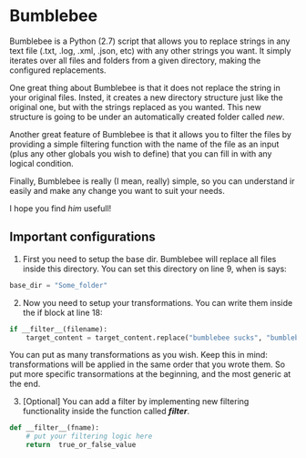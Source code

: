 Bumblebee
=========

Bumblebee is a Python (2.7) script that allows you to replace strings in any text file (.txt, .log, .xml, .json, etc) with any other strings you want.
It simply iterates over all files and folders from a given directory, making the configured replacements.

One great thing about Bumblebee is that it does not replace the string in your original files. Insted, it creates a new directory structure just like the original one, but with the strings replaced as you wanted. This new structure is going to be under an automatically created folder called *new*.

Another great feature of Bumblebee is that it allows you to filter the files by providing a simple filtering function with the name of the file as an input (plus any other globals you wish to define) that you can fill in with any logical condition.

Finally, Bumblebee is really (I mean, really) simple, so you can understand ir easily and make any change you want to suit your needs.

I hope you find *him* usefull!

Important configurations
--------------------------

1) First you need to setup the base dir. Bumblebee will replace all files inside this directory. You can set this directory on line 9, when is says:

```python
base_dir = "Some_folder"
```

2) Now you need to setup your transformations. You can write them inside the if block at line 18:

```python
if __filter__(filename):
    target_content = target_content.replace("bumblebee sucks", "bumblebee rules!")
```

You can put as many transformations as you wish. Keep this in mind: transformations will be applied in the same order that you wrote them. So put more specific transormations at the beginning, and the most generic at the end.

3) [Optional] You can add a filter by implementing new filtering functionality inside the function called *__filter__*.

```python
def __filter__(fname):
    # put your filtering logic here
    return  true_or_false_value
```
